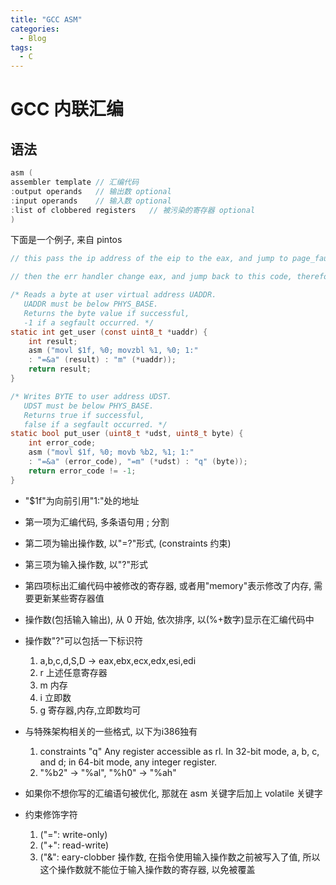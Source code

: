 ```yaml
---
title: "GCC ASM"
categories:
  - Blog
tags:
  - C
---
```


# GCC 内联汇编

## 语法

```C
asm (
assembler template // 汇编代码
:output operands   // 输出数 optional
:input operands    // 输入数 optional
:list of clobbered registers   // 被污染的寄存器 optional
)
```

下面是一个例子, 来自 pintos

```C
// this pass the ip address of the eip to the eax, and jump to page_fault_handler

// then the err handler change eax, and jump back to this code, therefore return -1

/* Reads a byte at user virtual address UADDR.
   UADDR must be below PHYS_BASE.
   Returns the byte value if successful,
   -1 if a segfault occurred. */
static int get_user (const uint8_t *uaddr) {
    int result;
    asm ("movl $1f, %0; movzbl %1, %0; 1:"
    : "=&a" (result) : "m" (*uaddr));
    return result;
}

/* Writes BYTE to user address UDST.
   UDST must be below PHYS_BASE.
   Returns true if successful,
   false if a segfault occurred. */
static bool put_user (uint8_t *udst, uint8_t byte) {
    int error_code;
    asm ("movl $1f, %0; movb %b2, %1; 1:"
    : "=&a" (error_code), "=m" (*udst) : "q" (byte));
    return error_code != -1;
}
```

- "$1f"为向前引用"1:"处的地址

- 第一项为汇编代码, 多条语句用 ; 分割
- 第二项为输出操作数, 以"=?"形式, (constraints 约束)
- 第三项为输入操作数, 以"?"形式
- 第四项标出汇编代码中被修改的寄存器, 或者用"memory"表示修改了内存, 需要更新某些寄存器值

- 操作数(包括输入输出), 从 0 开始, 依次排序, 以(%+数字)显示在汇编代码中
- 操作数"?"可以包括一下标识符
  1. a,b,c,d,S,D -> eax,ebx,ecx,edx,esi,edi
  2. r 上述任意寄存器
  3. m 内存
  4. i 立即数
  5. g 寄存器,内存,立即数均可

- 与特殊架构相关的一些格式, 以下为i386独有
  1. constraints "q" Any register accessible as rl. In 32-bit mode, a, b, c, and d; in 64-bit mode, any integer register.
  2. "%b2" -> "%al", "%h0" -> "%ah"

- 如果你不想你写的汇编语句被优化, 那就在 asm 关键字后加上 volatile 关键字

- 约束修饰字符
  1. ("=": write-only)
  2. ("+": read-write)
  3. ("&": eary-clobber 操作数, 在指令使用输入操作数之前被写入了值, 所以这个操作数就不能位于输入操作数的寄存器, 以免被覆盖